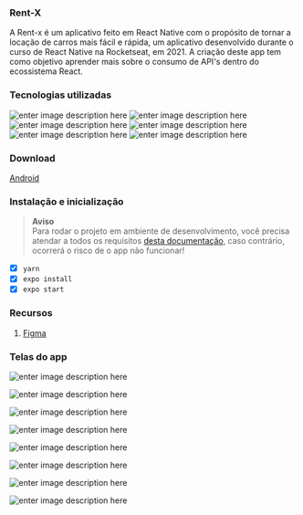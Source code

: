
### Rent-X
A Rent-x é um aplicativo feito em React Native com o propósito de tornar a locação de carros mais fácil e rápida, um aplicativo desenvolvido durante o curso de React Native na Rocketseat, em 2021. A criação deste app tem como objetivo aprender mais sobre o consumo de API's dentro do ecossistema React.

### Tecnologias utilizadas
![enter image description here](https://github.com/lucxsbueno/rent-x/raw/main/brands/react.svg)
![enter image description here](https://github.com/lucxsbueno/rent-x/raw/main/brands/js.svg)
![enter image description here](https://github.com/lucxsbueno/rent-x/raw/main/brands/vs-code.svg)
![enter image description here](https://github.com/lucxsbueno/rent-x/raw/main/brands/node-js.svg)
![enter image description here](https://github.com/lucxsbueno/rent-x/raw/main/brands/android.svg)
![enter image description here](https://github.com/lucxsbueno/rent-x/raw/main/brands/ios.svg)

### Download
<a href="text.txt" download>Android</a>

### Instalação e inicialização
> **Aviso** <br>
> Para rodar o projeto em ambiente de desenvolvimento, você precisa atendar a todos os requisitos [desta documentação](https://react-native.rocketseat.dev/), caso contrário, ocorrerá o risco de o app não funcionar!

- [x] ```yarn```
- [x] ```expo install```
- [x] ```expo start```

### Recursos  
1. [Figma](https://www.figma.com/file/4ojyGi2mGuQaGK0sUHMAqB/RentX-Ignite?node-id=0:1)

### Telas do app
![enter image description here](https://github.com/lucxsbueno/rent-x/raw/main/figma/splash.svg)

![enter image description here](https://github.com/lucxsbueno/rent-x/raw/main/figma/home.svg)

![enter image description here](https://github.com/lucxsbueno/rent-x/raw/main/figma/escolher-data.svg)

![enter image description here](https://github.com/lucxsbueno/rent-x/raw/main/figma/detalhes.svg)

![enter image description here](https://github.com/lucxsbueno/rent-x/raw/main/figma/detalhes-1.svg)

![enter image description here](https://github.com/lucxsbueno/rent-x/raw/main/figma/data-escolhida.svg)

![enter image description here](https://github.com/lucxsbueno/rent-x/raw/main/figma/agendamentos.svg)

![enter image description here](https://github.com/lucxsbueno/rent-x/raw/main/figma/agendamento-concluido.svg)

